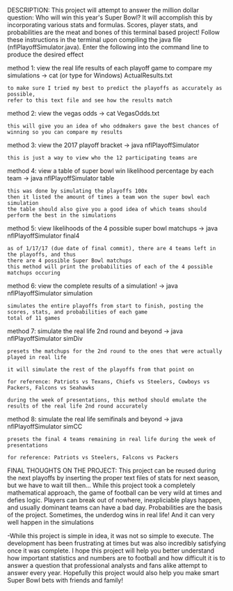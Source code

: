 DESCRIPTION: This project  will attempt to answer the million dollar question: Who will win this year's Super Bowl? It will accomplish this by incorporating various stats and formulas. Scores, player stats, and probabilities are the meat and bones of this terminal based project! Follow these instructions in the terminal upon compiling the java file (nflPlayoffSimulator.java). Enter the following into the command line to produce the desired effect




method 1: view the real life results of each playoff game to compare my simulations -> cat (or type for Windows) ActualResults.txt

    to make sure I tried my best to predict the playoffs as accurately as possible,
    refer to this text file and see how the results match

method 2: view the vegas odds -> cat VegasOdds.txt

    this will give you an idea of who oddmakers gave the best chances of winning so you can compare my results 

method 3: view the 2017 playoff bracket -> java nflPlayoffSimulator

    this is just a way to view who the 12 participating teams are 

method 4: view a table of super bowl win likelihood percentage by each team -> java nflPlayoffSimulator table

    this was done by simulating the playoffs 100x 
    then it listed the amount of times a team won the super bowl each simulation
    the table should also give you a good idea of which teams should perform the best in the simulations
 
method 5: view likelihoods of the 4 possible super bowl matchups -> java nflPlayoffSimulator final4

    as of 1/17/17 (due date of final commit), there are 4 teams left in the playoffs, and thus
    there are 4 possible Super Bowl matchups
    this method will print the probabilities of each of the 4 possible matchups occuring
  
method 6: view the complete results of a simulation! -> java nflPlayoffSimulator simulation

    simulates the entire playoffs from start to finish, posting the scores, stats, and probabilities of each game
    total of 11 games 

method 7: simulate the real life 2nd round and beyond -> java nflPlayoffSimulator simDiv

    presets the matchups for the 2nd round to the ones that were actually played in real life
  
    it will simulate the rest of the playoffs from that point on

    for reference: Patriots vs Texans, Chiefs vs Steelers, Cowboys vs Packers, Falcons vs Seahawks

    during the week of presentations, this method should emulate the results of the real life 2nd round accurately 

method 8: simulate the real life semifinals and beyond -> java nflPlayoffSimulator simCC
  
    presets the final 4 teams remaining in real life during the week of presentations

    for reference: Patriots vs Steelers, Falcons vs Packers


FINAL THOUGHTS ON THE PROJECT: 
This project can be reused during the next playoffs by inserting the proper text files of stats for next season, but we have to wait till then... While this project took a completely mathematical approach, the game of football can be very wild at times and defies logic. Players can break out of nowhere, inexpliciable plays happen, and usually dominant teams can have a bad day. Probabilities are the basis of the project. Sometimes, the underdog wins in real life! And it can very well happen in the simulations

-While this project is simple in idea, it was not so simple to execute. The development has been frustrating at times but was also incredibly satisfying once it was complete. I hope this project will help you better understand how important statistics and numbers are to football and how difficult it is to answer a question that professional analysts and fans alike attempt to answer every year. Hopefully this project would also help you make smart Super Bowl bets with friends and family! 
